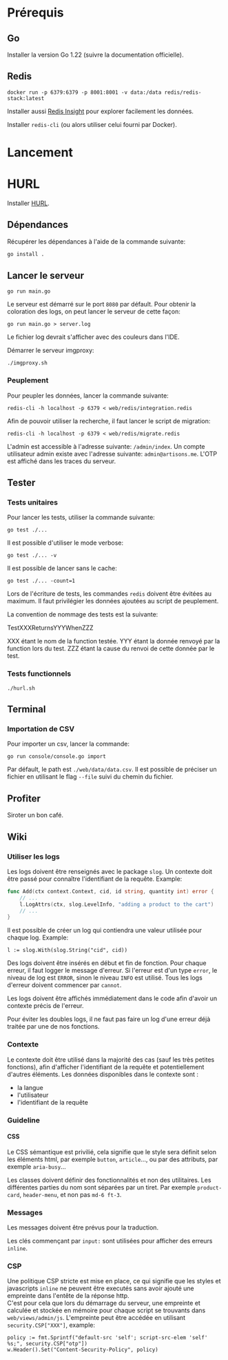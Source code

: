# Prérequis

## Go

Installer la version Go 1.22 (suivre la documentation officielle).

## Redis

```
docker run -p 6379:6379 -p 8001:8001 -v data:/data redis/redis-stack:latest
```

Installer aussi [Redis Insight](https://redis.com/redis-enterprise/redis-insight) pour explorer facilement les données.

Installer `redis-cli` (ou alors utiliser celui fourni par Docker).

# Lancement

# HURL

Installer [HURL](https://hurl.dev).

## Dépendances

Récupérer les dépendances à l'aide de la commande suivante:

```sh
go install .
```

## Lancer le serveur

```
go run main.go
```

Le serveur est démarré sur le port `8080` par défault.
Pour obtenir la coloration des logs, on peut lancer le serveur de cette façon:

```
go run main.go > server.log
```

Le fichier log devrait s'afficher avec des couleurs dans l'IDE.

Démarrer le serveur imgproxy:

```
./imgproxy.sh
```

### Peuplement

Pour peupler les données, lancer la commande suivante:

```
redis-cli -h localhost -p 6379 < web/redis/integration.redis
```

Afin de pouvoir utiliser la recherche, il faut lancer le script de migration:

```
redis-cli -h localhost -p 6379 < web/redis/migrate.redis
```

L'admin est accessible à l'adresse suivante: `/admin/index`. Un compte utilisateur admin existe avec l'adresse suivante: `admin@artisons.me`. L'OTP est affiché dans les traces du serveur.

## Tester

### Tests unitaires

Pour lancer les tests, utiliser la commande suivante:

```
go test ./...
```

Il est possible d'utiliser le mode verbose:

```
go test ./... -v
```

Il est possible de lancer sans le cache:

```
go test ./... -count=1
```

Lors de l'écriture de tests, les commandes `redis` doivent être évitées au maximum. Il faut privilégier les données ajoutées au script de peuplement.

La convention de nommage des tests est la suivante:

TestXXXReturnsYYYWhenZZZ

XXX étant le nom de la function testée.
YYY étant la donnée renvoyé par la function lors du test.
ZZZ étant la cause du renvoi de cette donnée par le test.

### Tests functionnels

```
./hurl.sh
```

## Terminal

### Importation de CSV

Pour importer un csv, lancer la commande:

```
go run console/console.go import
```

Par défault, le path est `./web/data/data.csv`. Il est possible de préciser un fichier en utilisant le flag `--file` suivi du chemin du fichier.

## Profiter

Siroter un bon café.

## Wiki

### Utiliser les logs

Les logs doivent être renseignés avec le package `slog`. Un contexte doit être passé pour connaître l'identifiant de la requête. Example:

```go
func Add(ctx context.Context, cid, id string, quantity int) error {
    // ...
    l.LogAttrs(ctx, slog.LevelInfo, "adding a product to the cart")
    // ...
}
```

Il est possible de créer un log qui contiendra une valeur utilisée pour chaque log. Example:

```
l := slog.With(slog.String("cid", cid))
```

Des logs doivent être insérés en début et fin de fonction. Pour chaque erreur, il faut logger le message d'erreur. Si l'erreur est d'un type `error`, le niveau de log est `ERROR`, sinon le niveau `INFO` est utilisé. Tous les logs d'erreur doivent commencer par `cannot`.

Les logs doivent être affichés immédiatement dans le code afin d'avoir un contexte précis de l'erreur.

Pour éviter les doubles logs, il ne faut pas faire un log d'une erreur déjà traitée par une de nos fonctions.

### Contexte

Le contexte doit être utilisé dans la majorité des cas (sauf les très petites fonctions), afin d'afficher l'identifiant de la requête et potentiellement d'autres éléments. Les données disponibles dans le contexte sont :

- la langue
- l'utilisateur
- l'identifiant de la requête

### Guideline

#### CSS

Le CSS sémantique est privilié, cela signifie que le style sera définit selon les éléments html, par exemple `button`, `article`..., ou par des attributs, par exemple `aria-busy`...

Les classes doivent définir des fonctionnalités et non des utilitaires. Les différentes parties du nom sont séparées par un tiret. Par exemple `product-card`, `header-menu`, et non pas `md-6 ft-3`.

### Messages

Les messages doivent être prévus pour la traduction. 

Les clés commençant par `input:` sont utilisées pour afficher des erreurs `inline`.

### CSP

Une politique CSP stricte est mise en place, ce qui signifie que les styles et javascripts `inline` ne peuvent être executés sans avoir ajouté une empreinte dans l'entête de la réponse http.  
C'est pour cela que lors du démarrage du serveur, une empreinte et calculée et stockée en mémoire pour chaque script se trouvants dans `web/views/admin/js`. L'empreinte peut être accédée en utilisant `security.CSP["XXX"]`, example:

```
policy := fmt.Sprintf("default-src 'self'; script-src-elem 'self' %s;", security.CSP["otp"])
w.Header().Set("Content-Security-Policy", policy)
```
